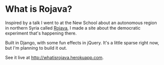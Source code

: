 <h1>What is Rojava?</h1>

Inspired by a talk I went to at the New School about an autonomous region
in northern Syria called <a href="https://en.wikipedia.org/wiki/Rojava">Rojava</a>, 
I made a site about the democratic experiment that's happening there. 

Built in Django, with some fun effects in jQuery. It's a little sparse right now, but I'm planning to build it out.

See it live at <a href="http://whatisrojava.herokuapp.com">http://whatisrojava.herokuapp.com</a>.
